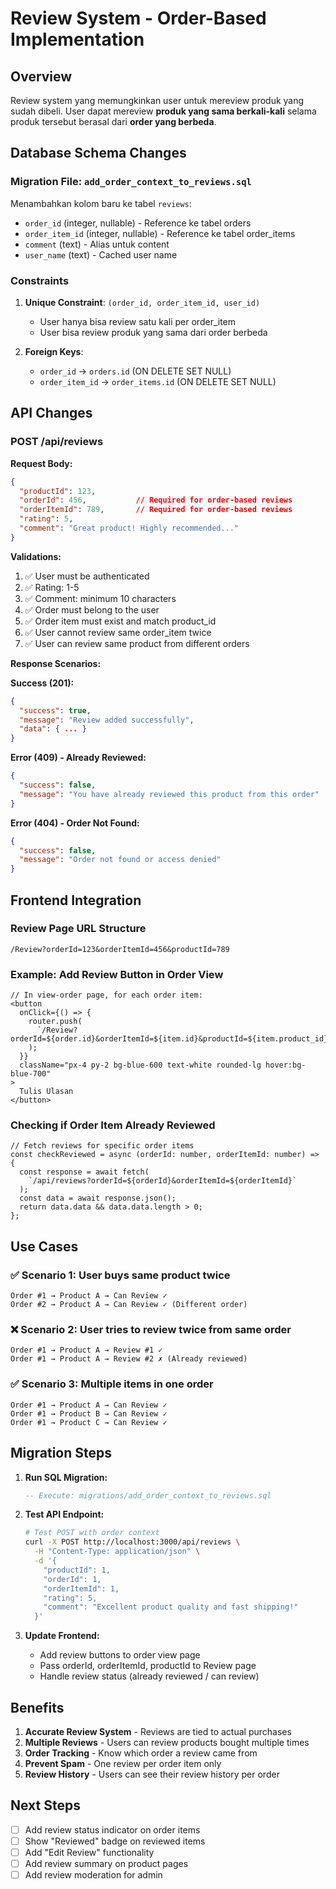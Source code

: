 # Review System - Order-Based Implementation

## Overview
Review system yang memungkinkan user untuk mereview produk yang sudah dibeli. User dapat mereview **produk yang sama berkali-kali** selama produk tersebut berasal dari **order yang berbeda**.

## Database Schema Changes

### Migration File: `add_order_context_to_reviews.sql`

Menambahkan kolom baru ke tabel `reviews`:
- `order_id` (integer, nullable) - Reference ke tabel orders
- `order_item_id` (integer, nullable) - Reference ke tabel order_items  
- `comment` (text) - Alias untuk content
- `user_name` (text) - Cached user name

### Constraints
1. **Unique Constraint**: `(order_id, order_item_id, user_id)` 
   - User hanya bisa review satu kali per order_item
   - User bisa review produk yang sama dari order berbeda

2. **Foreign Keys**:
   - `order_id` → `orders.id` (ON DELETE SET NULL)
   - `order_item_id` → `order_items.id` (ON DELETE SET NULL)

## API Changes

### POST /api/reviews

**Request Body:**
```json
{
  "productId": 123,
  "orderId": 456,           // Required for order-based reviews
  "orderItemId": 789,       // Required for order-based reviews
  "rating": 5,
  "comment": "Great product! Highly recommended..."
}
```

**Validations:**
1. ✅ User must be authenticated
2. ✅ Rating: 1-5
3. ✅ Comment: minimum 10 characters
4. ✅ Order must belong to the user
5. ✅ Order item must exist and match product_id
6. ✅ User cannot review same order_item twice
7. ✅ User can review same product from different orders

**Response Scenarios:**

**Success (201):**
```json
{
  "success": true,
  "message": "Review added successfully",
  "data": { ... }
}
```

**Error (409) - Already Reviewed:**
```json
{
  "success": false,
  "message": "You have already reviewed this product from this order"
}
```

**Error (404) - Order Not Found:**
```json
{
  "success": false,
  "message": "Order not found or access denied"
}
```

## Frontend Integration

### Review Page URL Structure
```
/Review?orderId=123&orderItemId=456&productId=789
```

### Example: Add Review Button in Order View

```tsx
// In view-order page, for each order item:
<button
  onClick={() => {
    router.push(
      `/Review?orderId=${order.id}&orderItemId=${item.id}&productId=${item.product_id}`
    );
  }}
  className="px-4 py-2 bg-blue-600 text-white rounded-lg hover:bg-blue-700"
>
  Tulis Ulasan
</button>
```

### Checking if Order Item Already Reviewed

```tsx
// Fetch reviews for specific order items
const checkReviewed = async (orderId: number, orderItemId: number) => {
  const response = await fetch(
    `/api/reviews?orderId=${orderId}&orderItemId=${orderItemId}`
  );
  const data = await response.json();
  return data.data && data.data.length > 0;
};
```

## Use Cases

### ✅ Scenario 1: User buys same product twice
```
Order #1 → Product A → Can Review ✓
Order #2 → Product A → Can Review ✓ (Different order)
```

### ❌ Scenario 2: User tries to review twice from same order
```
Order #1 → Product A → Review #1 ✓
Order #1 → Product A → Review #2 ✗ (Already reviewed)
```

### ✅ Scenario 3: Multiple items in one order
```
Order #1 → Product A → Can Review ✓
Order #1 → Product B → Can Review ✓
Order #1 → Product C → Can Review ✓
```

## Migration Steps

1. **Run SQL Migration:**
   ```sql
   -- Execute: migrations/add_order_context_to_reviews.sql
   ```

2. **Test API Endpoint:**
   ```bash
   # Test POST with order context
   curl -X POST http://localhost:3000/api/reviews \
     -H "Content-Type: application/json" \
     -d '{
       "productId": 1,
       "orderId": 1,
       "orderItemId": 1,
       "rating": 5,
       "comment": "Excellent product quality and fast shipping!"
     }'
   ```

3. **Update Frontend:**
   - Add review buttons to order view page
   - Pass orderId, orderItemId, productId to Review page
   - Handle review status (already reviewed / can review)

## Benefits

1. **Accurate Review System** - Reviews are tied to actual purchases
2. **Multiple Reviews** - Users can review products bought multiple times
3. **Order Tracking** - Know which order a review came from
4. **Prevent Spam** - One review per order item only
5. **Review History** - Users can see their review history per order

## Next Steps

- [ ] Add review status indicator on order items
- [ ] Show "Reviewed" badge on reviewed items
- [ ] Add "Edit Review" functionality
- [ ] Add review summary on product pages
- [ ] Add review moderation for admin
